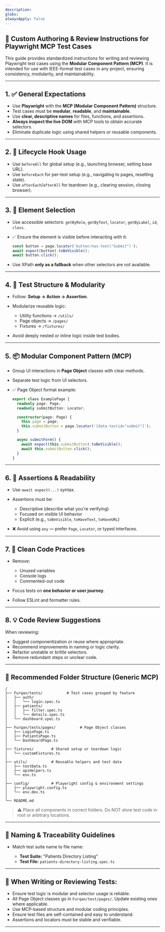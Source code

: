 ```yaml
---
description: 
globs: 
alwaysApply: false
---
```

## 🧠 Custom Authoring & Review Instructions for Playwright MCP Test Cases

This guide provides standardized instructions for writing and reviewing Playwright test cases using the **Modular Component Pattern (MCP)**. It is intended for use with IEEE-format test cases in any project, ensuring consistency, modularity, and maintainability.

---

## 1. ✅ General Expectations

* Use **Playwright** with the **MCP (Modular Component Pattern)** structure.
* Test cases must be **modular**, **readable**, and **maintainable**.
* Use **clear, descriptive names** for files, functions, and assertions.
* **Always inspect the live DOM** with MCP tools to obtain accurate selectors.
* Eliminate duplicate logic using shared helpers or reusable components.

---

## 2. 🔁 Lifecycle Hook Usage

* Use `beforeAll` for global setup (e.g., launching browser, setting base URL).
* Use `beforeEach` for per-test setup (e.g., navigating to pages, resetting state).
* Use `afterEach`/`afterAll` for teardown (e.g., clearing session, closing browser).

---

## 3. 🎯 Element Selection

* Use accessible selectors: `getByRole`, `getByText`, `locator`, `getByLabel`, `id`, `class`.

* ✅ Ensure the element is visible before interacting with it:

  ```ts
  const button = page.locator('button:has-text("Submit")');
  await expect(button).toBeVisible();
  await button.click();
  ```

* Use XPath **only as a fallback** when other selectors are not available.

---

## 4. 🧱 Test Structure & Modularity

* Follow: **Setup → Action → Assertion**.
* Modularize reusable logic:

  * Utility functions → `/utils/`
  * Page objects → `/pages/`
  * Fixtures → `/fixtures/`
* Avoid deeply nested or inline logic inside test bodies.

---

## 5. 📦 Modular Component Pattern (MCP)

* Group UI interactions in **Page Object** classes with clear methods.
* Separate test logic from UI selectors.
* ✅ Page Object format example:

  ```ts
  export class ExamplePage {
    readonly page: Page;
    readonly submitButton: Locator;

    constructor(page: Page) {
      this.page = page;
      this.submitButton = page.locator('[data-testid="submit"]');
    }

    async submitForm() {
      await expect(this.submitButton).toBeVisible();
      await this.submitButton.click();
    }
  }
  ```

---

## 6. 🧪 Assertions & Readability

* Use `await expect(...)` syntax.
* Assertions must be:

  * Descriptive (describe what you're verifying)
  * Focused on visible UI behavior
  * Explicit (e.g., `toBeVisible`, `toHaveText`, `toHaveURL`)
* ❌ Avoid using `any` — prefer `Page`, `Locator`, or typed interfaces.

---

## 7. 🧼 Clean Code Practices

* Remove:

  * Unused variables
  * Console logs
  * Commented-out code
* Focus tests on **one behavior or user journey**.
* Follow ESLint and formatter rules.

---

## 8. 💡 Code Review Suggestions

When reviewing:

* Suggest componentization or reuse where appropriate.
* Recommend improvements in naming or logic clarity.
* Refactor unstable or brittle selectors.
* Remove redundant steps or unclear code.

---

## 📁 Recommended Folder Structure (Generic MCP)

```
/
├── Furqan/tests/           # Test cases grouped by feature
│   ├── auth/
│   │   └── login.spec.ts
│   ├── patients/
│   │   ├── filter.spec.ts
│   │   └── details.spec.ts
│   └── dashboard.spec.ts
│
├── Furqan/tests/pages/           # Page Object classes
│   ├── LoginPage.ts
│   ├── PatientsPage.ts
│   └── DashboardPage.ts
│
├── fixtures/        # Shared setup or teardown logic
│   └── customFixtures.ts
│
├── utils/           # Reusable helpers and test data
│   ├── testData.ts
│   ├── apiHelpers.ts
│   └── env.ts
│
├── config/          # Playwright config & environment settings
│   ├── playwright.config.ts
│   └── env.dev.ts
│
└── README.md
```

> ⚠️ Place all components in correct folders.
> Do NOT store test code in root or arbitrary locations.

---

## 📄 Naming & Traceability Guidelines

* Match test suite name to file name:

  * **Test Suite:** "Patients Directory Listing"
  * **Test File:** `patients-directory-listing.spec.ts`

---

## 🧠 When Writing or Reviewing Tests:

* Ensure test logic is modular and selector usage is reliable.
* All Page Object classes go in `Furqan/test/pages/`. Update existing ones where applicable.
* Use MCP-based structure and modular coding principles.
* Ensure test files are self-contained and easy to understand.
* Assertions and locators must be stable and verifiable.

---
